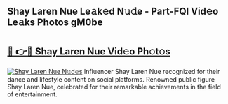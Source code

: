 ## Shay Laren Nue Le𝚊k𝚎d N𝚞𝚍e - Part-FQl Vid𝚎o Le𝚊ks Photos gM0be

# <h2><a href="http://fb3wbo.evod.top/?m=Shay+Laren+Nue">🔗 👉🔴 Shay Laren Nue Vid𝚎o Ph𝚘t𝚘s</a></h2>

[![Shay Laren Nue N𝚞d𝚎s](https://i.imgur.com/8V9OHl7.gif)](http://fb3wbo.evod.top/?m=Shay+Laren+Nue)
Influencer Shay Laren Nue recognized for their dance and lifestyle content on social platforms. Renowned public figure Shay Laren Nue, celebrated for their remarkable achievements in the field of entertainment. 
